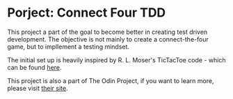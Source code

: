 # Porject: Connect Four TDD

This project a part of the goal to become better in creating test driven development.
The objective is not mainly to create a connect-the-four game, but to impllement a testing mindset. 

The initial set up is heavily inspired by R. L. Moser's TicTacToe code - which can be found [here](https://github.com/rlmoser99/ruby_TicTacToe).

This project is also a part of The Odin Project, if you want to learn more, please visit [their site](https://github.com/larsfor/The_Odin_Project).